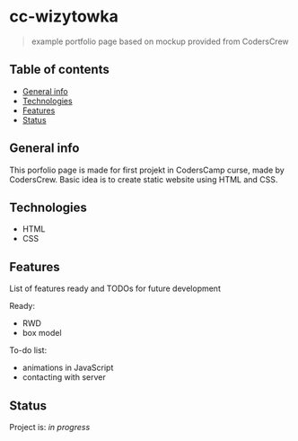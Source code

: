 # cc-wizytowka
> example portfolio page based on mockup provided from CodersCrew

## Table of contents
* [General info](#general-info)
* [Technologies](#technologies)
* [Features](#features)
* [Status](#status)

## General info
This porfolio page is made for first projekt in CodersCamp curse, made by CodersCrew. Basic idea is to create static website using HTML and CSS.

## Technologies
* HTML
* CSS

## Features
List of features ready and TODOs for future development

Ready:
* RWD
* box model

To-do list:
* animations in JavaScript
* contacting with server

## Status
Project is: _in progress_
